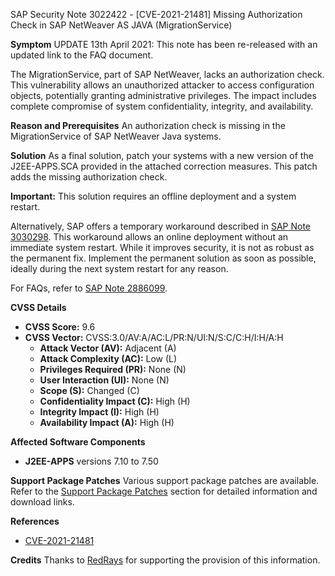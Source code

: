 SAP Security Note 3022422 - [CVE-2021-21481] Missing Authorization Check in SAP NetWeaver AS JAVA (MigrationService)

**Symptom**
UPDATE 13th April 2021: This note has been re-released with an updated link to the FAQ document.

The MigrationService, part of SAP NetWeaver, lacks an authorization check. This vulnerability allows an unauthorized attacker to access configuration objects, potentially granting administrative privileges. The impact includes complete compromise of system confidentiality, integrity, and availability.

**Reason and Prerequisites**
An authorization check is missing in the MigrationService of SAP NetWeaver Java systems.

**Solution**
As a final solution, patch your systems with a new version of the J2EE-APPS.SCA provided in the attached correction measures. This patch adds the missing authorization check.

**Important:** This solution requires an offline deployment and a system restart.

Alternatively, SAP offers a temporary workaround described in [SAP Note 3030298](https://me.sap.com/notes/3030298). This workaround allows an online deployment without an immediate system restart. While it improves security, it is not as robust as the permanent fix. Implement the permanent solution as soon as possible, ideally during the next system restart for any reason.

For FAQs, refer to [SAP Note 2886099](https://me.sap.com/notes/2886099).

**CVSS Details**
- **CVSS Score:** 9.6
- **CVSS Vector:** CVSS:3.0/AV:A/AC:L/PR:N/UI:N/S:C/C:H/I:H/A:H
  - **Attack Vector (AV):** Adjacent (A)
  - **Attack Complexity (AC):** Low (L)
  - **Privileges Required (PR):** None (N)
  - **User Interaction (UI):** None (N)
  - **Scope (S):** Changed (C)
  - **Confidentiality Impact (C):** High (H)
  - **Integrity Impact (I):** High (H)
  - **Availability Impact (A):** High (H)

**Affected Software Components**
- **J2EE-APPS** versions 7.10 to 7.50

**Support Package Patches**
Various support package patches are available. Refer to the [Support Package Patches](https://me.sap.com/notes/0040000000337892021) section for detailed information and download links.

**References**
- [CVE-2021-21481](https://cve.mitre.org/cgi-bin/cvename.cgi?name=CVE-2021-21481)

**Credits**
Thanks to [RedRays](https://redrays.io) for supporting the provision of this information.